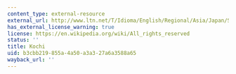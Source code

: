 ```yaml
---
content_type: external-resource
external_url: http://www.ltn.net/T/Idioma/English/Regional/Asia/Japan/Society_and_Culture/Language/Japanese_Dialects/
has_external_license_warning: true
license: https://en.wikipedia.org/wiki/All_rights_reserved
status: ''
title: Kochi
uid: b3cbb219-855a-4a50-a3a3-27a6a3588a65
wayback_url: ''
---
```

